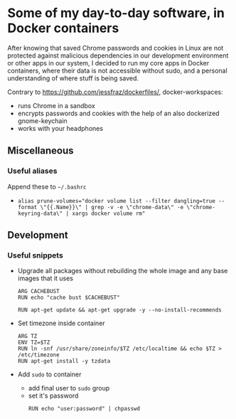 # Some of my day-to-day software, in Docker containers

After knowing that saved Chrome passwords and cookies in Linux are not protected against malicious dependencies in our development environment or other apps in our system, I decided to run my core apps in Docker containers, where their data is not accessible without sudo, and a personal understanding of where stuff is being saved.

Contrary to <https://github.com/jessfraz/dockerfiles/>, docker-workspaces:
  - runs Chrome in a sandbox
  - encrypts passwords and cookies with the help of an also dockerized gnome-keychain
  - works with your headphones

## Miscellaneous
### Useful aliases
Append these to `~/.bashrc`

- `alias prune-volumes="docker volume list --filter dangling=true --format \"{{.Name}}\" | grep -v -e \"chrome-data\" -e \"chrome-keyring-data\" | xargs docker volume rm"`

## Development

### Useful snippets

- Upgrade all packages without rebuilding the whole image and any base images that it uses
  ```
  ARG CACHEBUST
  RUN echo "cache bust $CACHEBUST"

  RUN apt-get update && apt-get upgrade -y --no-install-recommends
  ```

- Set timezone inside container
  ```
  ARG TZ
  ENV TZ=$TZ
  RUN ln -snf /usr/share/zoneinfo/$TZ /etc/localtime && echo $TZ > /etc/timezone
  RUN apt-get install -y tzdata
  ```

- Add `sudo` to container
  - add final user to `sudo` group
  - set it's password
    ```
    RUN echo "user:password" | chpasswd
    ```